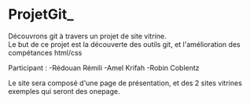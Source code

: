 # ProjetGit_
Découvrons git à travers un projet de site vitrine. <br>
Le but de ce projet est la découverte des outils git, et l'amélioration des compétances html/css

Participant :
-Rédouan Rémili 
-Amel Krifah 
-Robin Coblentz

Le site sera composé d'une page de présentation, et des 2 sites vitrines exemples qui seront des onepage.
